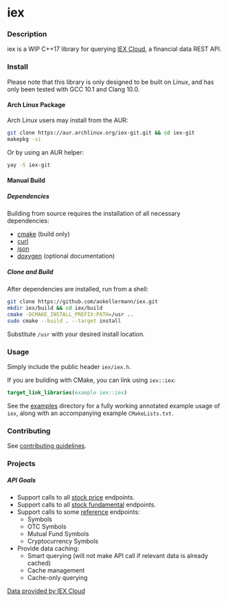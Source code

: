 # iex

### Description
iex is a WIP C++17 library for querying [IEX Cloud](https://iexcloud.io/), a financial data REST API.

### Install
Please note that this library is only designed to be built on Linux, and has only been tested with GCC 10.1 and Clang 10.0.

#### Arch Linux Package

Arch Linux users may install from the AUR:
```bash
git clone https://aur.archlinux.org/iex-git.git && cd iex-git
makepkg -si
```
Or by using an AUR helper:
```bash
yay -S iex-git
```

#### Manual Build

##### Dependencies
Building from source requires the installation of all necessary dependencies:
* [cmake](https://github.com/Kitware/CMake) (build only)
* [curl](https://github.com/curl/curl)
* [json](https://github.com/nlohmann/json)
* [doxygen](https://github.com/doxygen/doxygen) (optional documentation)

##### Clone and Build
After dependencies are installed, run from a shell:
```bash
git clone https://github.com/aokellermann/iex.git
mkdir iex/build && cd iex/build
cmake -DCMAKE_INSTALL_PREFIX:PATH=/usr ..
sudo cmake --build . --target install
```
Substitute `/usr` with your desired install location.

### Usage

Simply include the public header `iex/iex.h`.

If you are building with CMake, you can link using `iex::iex`:
```cmake
target_link_libraries(example iex::iex)
```

See the [examples](examples) directory for a fully working annotated example usage of `iex`, along with an accompanying example `CMakeLists.txt`.

### Contributing

See [contributing guidelines](.github/CONTRIBUTING.md).

### Projects

##### API Goals
* Support calls to all [stock price](https://iexcloud.io/docs/api/#stock-prices) endpoints.
* Support calls to all [stock fundamental](https://iexcloud.io/docs/api/#stock-fundamentals) endpoints.
* Support calls to some [reference](https://iexcloud.io/docs/api/#reference-data) endpoints:
  * Symbols
  * OTC Symbols
  * Mutual Fund Symbols
  * Cryptocurrency Symbols
* Provide data caching:
  * Smart querying (will not make API call if relevant data is already cached)
  * Cache management
  * Cache-only querying

[Data provided by IEX Cloud](https://iexcloud.io)
